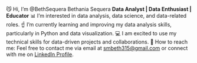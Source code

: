 😼 Hi, I’m @BethSequera  Bethania Sequera **Data Analyst | Data Enthusiast | Educator**
📊 I’m interested in data analysis, data science, and data-related roles.
☝️  I’m currently learning and improving my data analysis skills, particularly in Python and data visualization.
💻 I am excited to use my technical skills for data-driven projects and collaborations.
📩 How to reach me: Feel free to contact me via email at smbeth315@gmail.com or connect with me on [LinkedIn Profile](https://www.linkedin.com/in/bethania-sequera).




